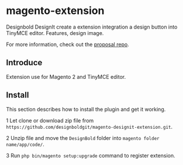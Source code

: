 # magento-extension

Designbold DesignIt create a extension integration a design button into TinyMCE editor. Features, design image.

For more information, check out the [proposal repo](https://github.com/designboldgit/magento-designit-extension).

## Introduce

Extension use for Magento 2 and TinyMCE editor. 

## Install

This section describes how to install the plugin and get it working.

1 Let clone or download zip file from `https://github.com/designboldgit/magento-designit-extension.git`.

2 Unzip file and move the `DesignBold` folder into `magento folder name/app/code/`.

3 Run `php bin/magento setup:upgrade` command to register extension.

